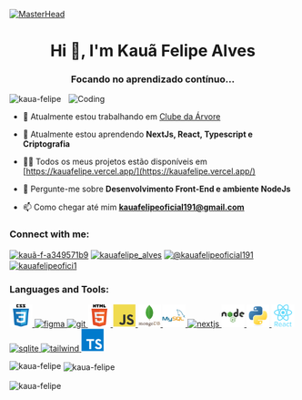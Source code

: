 [![MasterHead](https://i.pinimg.com/originals/b2/83/11/b2831136a1912c98b1cad1b4eb9ab112.gif)](https://kauafelipe.vercel.app/)
<h1 align="center">Hi 👋, I'm Kauã Felipe Alves</h1>
<h3 align="center">Focando no aprendizado contínuo...</h3>
<img align="right" alt="Coding" width="400" src="https://i.pinimg.com/originals/79/9e/0d/799e0d7779f6ea6c3a89885ff60c55af.gif">

<p align="left"> <img src="https://komarev.com/ghpvc/?username=kaua-felipe&label=Profile%20views&color=0e75b6&style=flat" alt="kaua-felipe" /> </p>

- 🔭 Atualmente estou trabalhando em [Clube da Árvore](https://clubedaarvore.netlify.app/pages/)

- 🌱 Atualmente estou aprendendo **NextJs, React, Typescript e Criptografia**

- 👨‍💻 Todos os meus projetos estão disponíveis em [https://kauafelipe.vercel.app/](https://kauafelipe.vercel.app/)

- 💬 Pergunte-me sobre **Desenvolvimento Front-End e ambiente NodeJs**

- 📫 Como chegar até mim **kauafelipeoficial191@gmail.com**

<h3 align="left">Connect with me:</h3>
<p align="left">
<a href="https://linkedin.com/in/kauã-f-a349571b9" target="blank"><img align="center" src="https://raw.githubusercontent.com/rahuldkjain/github-profile-readme-generator/master/src/images/icons/Social/linked-in-alt.svg" alt="kauã-f-a349571b9" height="30" width="40" /></a>
<a href="https://instagram.com/kauafelipe_alves" target="blank"><img align="center" src="https://raw.githubusercontent.com/rahuldkjain/github-profile-readme-generator/master/src/images/icons/Social/instagram.svg" alt="kauafelipe_alves" height="30" width="40" /></a>
<a href="https://medium.com/@kauafelipeoficial191" target="blank"><img align="center" src="https://raw.githubusercontent.com/rahuldkjain/github-profile-readme-generator/master/src/images/icons/Social/medium.svg" alt="@kauafelipeoficial191" height="30" width="40" /></a>
<a href="https://www.hackerrank.com/kauafelipeofici1" target="blank"><img align="center" src="https://raw.githubusercontent.com/rahuldkjain/github-profile-readme-generator/master/src/images/icons/Social/hackerrank.svg" alt="kauafelipeofici1" height="30" width="40" /></a>
</p>

<h3 align="left">Languages and Tools:</h3>
<p align="left"> <a href="https://www.w3schools.com/css/" target="_blank" rel="noreferrer"> <img src="https://raw.githubusercontent.com/devicons/devicon/master/icons/css3/css3-original-wordmark.svg" alt="css3" width="40" height="40"/> </a> <a href="https://www.figma.com/" target="_blank" rel="noreferrer"> <img src="https://www.vectorlogo.zone/logos/figma/figma-icon.svg" alt="figma" width="40" height="40"/> </a> <a href="https://git-scm.com/" target="_blank" rel="noreferrer"> <img src="https://www.vectorlogo.zone/logos/git-scm/git-scm-icon.svg" alt="git" width="40" height="40"/> </a> <a href="https://www.w3.org/html/" target="_blank" rel="noreferrer"> <img src="https://raw.githubusercontent.com/devicons/devicon/master/icons/html5/html5-original-wordmark.svg" alt="html5" width="40" height="40"/> </a> <a href="https://developer.mozilla.org/en-US/docs/Web/JavaScript" target="_blank" rel="noreferrer"> <img src="https://raw.githubusercontent.com/devicons/devicon/master/icons/javascript/javascript-original.svg" alt="javascript" width="40" height="40"/> </a> <a href="https://www.mongodb.com/" target="_blank" rel="noreferrer"> <img src="https://raw.githubusercontent.com/devicons/devicon/master/icons/mongodb/mongodb-original-wordmark.svg" alt="mongodb" width="40" height="40"/> </a> <a href="https://www.mysql.com/" target="_blank" rel="noreferrer"> <img src="https://raw.githubusercontent.com/devicons/devicon/master/icons/mysql/mysql-original-wordmark.svg" alt="mysql" width="40" height="40"/> </a> <a href="https://nextjs.org/" target="_blank" rel="noreferrer"> <img src="https://cdn.worldvectorlogo.com/logos/nextjs-2.svg" alt="nextjs" width="40" height="40"/> </a> <a href="https://nodejs.org" target="_blank" rel="noreferrer"> <img src="https://raw.githubusercontent.com/devicons/devicon/master/icons/nodejs/nodejs-original-wordmark.svg" alt="nodejs" width="40" height="40"/> </a> <a href="https://www.python.org" target="_blank" rel="noreferrer"> <img src="https://raw.githubusercontent.com/devicons/devicon/master/icons/python/python-original.svg" alt="python" width="40" height="40"/> </a> <a href="https://reactjs.org/" target="_blank" rel="noreferrer"> <img src="https://raw.githubusercontent.com/devicons/devicon/master/icons/react/react-original-wordmark.svg" alt="react" width="40" height="40"/> </a> <a href="https://www.sqlite.org/" target="_blank" rel="noreferrer"> <img src="https://www.vectorlogo.zone/logos/sqlite/sqlite-icon.svg" alt="sqlite" width="40" height="40"/> </a> <a href="https://tailwindcss.com/" target="_blank" rel="noreferrer"> <img src="https://www.vectorlogo.zone/logos/tailwindcss/tailwindcss-icon.svg" alt="tailwind" width="40" height="40"/> </a> <a href="https://www.typescriptlang.org/" target="_blank" rel="noreferrer"> <img src="https://raw.githubusercontent.com/devicons/devicon/master/icons/typescript/typescript-original.svg" alt="typescript" width="40" height="40"/> </a> </p>

<p><img align="left" src="https://github-readme-stats.vercel.app/api/top-langs?username=kaua-felipe&show_icons=true&locale=en&layout=compact" alt="kaua-felipe" /></p>

<p>&nbsp;<img align="center" src="https://github-readme-stats.vercel.app/api?username=kaua-felipe&show_icons=true&locale=en" alt="kaua-felipe" /></p>

<p><img align="center" src="https://github-readme-streak-stats.herokuapp.com/?user=kaua-felipe&" alt="kaua-felipe" /></p>
